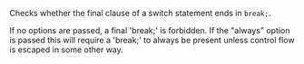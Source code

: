 Checks whether the final clause of a switch statement ends in `break;`.


If no options are passed, a final 'break;' is forbidden.
If the "always" option is passed this will require a 'break;' to always be present
unless control flow is escaped in some other way.